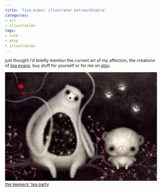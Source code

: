 ```yaml
---
title: 'lisa evans: illustrator extraordinaire'
categories:
- art
- illustration
tags:
- cute
- etsy
- illustration
---
```


just thought i'd briefly mention the current art of my affection, the creations of [lisa evans](http://www.firefluff.blogspot.com/). buy stuff for yourself or for me on [etsy](http://www.etsy.com/shop.php?user_id=6094999).


![](02/il_fullxfull57285741.jpg)
[the keepers' tea party](http://www.etsy.com/view_listing.php?listing_id=21043244)
